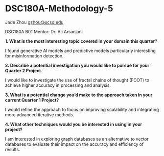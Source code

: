 # DSC180A-Methodology-5

Jade Zhou
gzhou@ucsd.edu

DSC180A B01 Mentor: Dr. Ali Arsanjani

**1. What is the most interesting topic covered in your domain this quarter?**

I found generative AI models and predictive models particularly interesting for misinformation detection.

**2. Describe a potential investigation you would like to pursue for your Quarter 2 Project.**

I would like to investigate the use of fractal chains of thought (FCOT) to achieve higher accuracy in processing and analysis.

**3. What is a potential change you’d make to the approach taken in your current Quarter 1 Project?**

I would refine the approach to focus on improving scalability and integrating more advanced iterative methods.

**4. What other techniques would you be interested in using in your project?**

I am interested in exploring graph databases as an alternative to vector databases to evaluate their impact on the accuracy and efficiency of results.
